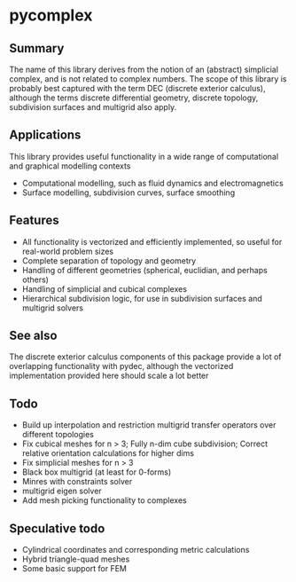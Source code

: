 pycomplex
=========

Summary
-------
The name of this library derives from the notion of an (abstract) simplicial complex, and is not related to complex numbers.
The scope of this library is probably best captured with the term DEC (discrete exterior calculus),
although the terms discrete differential geometry, discrete topology, subdivision surfaces and multigrid also apply.


Applications
------------
This library provides useful functionality in a wide range of computational and graphical modelling contexts
- Computational modelling, such as fluid dynamics and electromagnetics
- Surface modelling, subdivision curves, surface smoothing

Features
--------
- All functionality is vectorized and efficiently implemented, so useful for real-world problem sizes
- Complete separation of topology and geometry
- Handling of different geometries (spherical, euclidian, and perhaps others)
- Handling of simplicial and cubical complexes
- Hierarchical subdivision logic, for use in subdivision surfaces and multigrid solvers

See also
--------
The discrete exterior calculus components of this package provide a lot of overlapping functionality with pydec,
although the vectorized implementation provided here should scale a lot better

Todo
----
- Build up interpolation and restriction multigrid transfer operators over different topologies
- Fix cubical meshes for n > 3; Fully n-dim cube subdivision; Correct relative orientation calculations for higher dims
- Fix simplicial meshes for n > 3
- Black box multigrid (at least for 0-forms)
- Minres with constraints solver
- multigrid eigen solver
- Add mesh picking functionality to complexes

Speculative todo
----------------
- Cylindrical coordinates and corresponding metric calculations
- Hybrid triangle-quad meshes
- Some basic support for FEM